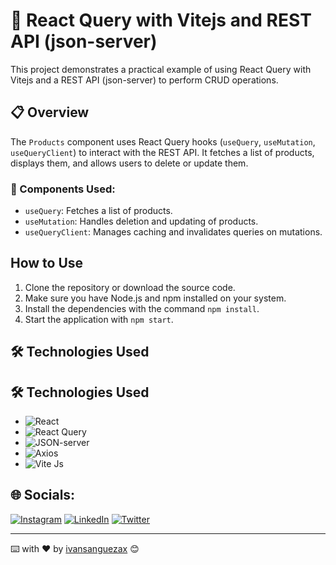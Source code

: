 # 🚀 React Query with Vitejs and REST API (json-server)
This project demonstrates a practical example of using React Query with Vitejs and a REST API (json-server) to perform CRUD operations.

## 📋 Overview

The `Products` component uses React Query hooks (`useQuery`, `useMutation`, `useQueryClient`) to interact with the REST API. It fetches a list of products, displays them, and allows users to delete or update them.

### 🧩 Components Used:

- `useQuery`: Fetches a list of products.
- `useMutation`: Handles deletion and updating of products.
- `useQueryClient`: Manages caching and invalidates queries on mutations.

##  How to Use

1. Clone the repository or download the source code.
2. Make sure you have Node.js and npm installed on your system.
3. Install the dependencies with the command `npm install`.
4. Start the application with `npm start`.

## 🛠️ Technologies Used

## 🛠️ Technologies Used

- ![React](https://img.shields.io/badge/React-%2320232a.svg?style=flat&logo=react&logoColor=%2361DAFB)
- ![React Query](https://img.shields.io/badge/React%20Query-%23000000.svg?style=flat)
- ![JSON-server](https://img.shields.io/badge/JSON%20server-%23000000.svg?style=flat)
- ![Axios](https://img.shields.io/badge/Axios-%23000000.svg?style=flat)
- ![Vite Js](https://img.shields.io/badge/Vite%20Js-%230646F0.svg?style=flat&logo=vite&logoColor=white)


## 🌐 Socials:
[![Instagram](https://img.shields.io/badge/Instagram-%23E4405F.svg?logo=Instagram&logoColor=white)](https://instagram.com/ivansanguezax) [![LinkedIn](https://img.shields.io/badge/LinkedIn-%230077B5.svg?logo=linkedin&logoColor=white)](https://linkedin.com/in/ivansanguezax) [![Twitter](https://img.shields.io/badge/Twitter-%231DA1F2.svg?logo=Twitter&logoColor=white)](https://twitter.com/ivansanguezax) 

---
⌨️ with ❤️ by [ivansanguezax](https://github.com/ivansanguezax) 😊